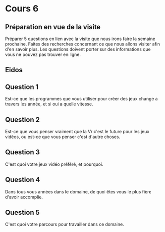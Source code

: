 # Cours 6
## Préparation en vue de la visite
Préparer 5 questions en lien avec la visite que nous irons faire la semaine prochaine. Faites des recherches concernant ce que nous allons visiter afin d'en savoir plus. Les questions doivent porter sur des informations que vous ne pouvez pas trouver en ligne. 

## Eidos
## Question 1
Est-ce que les programmes que vous utiliser pour créer des jeux change a travers les année, et si oui a quelle vitesse.

## Question 2 
Est-ce que vous penser vraiment que la Vr c'est le future pour les jeux vidéos, ou est-ce que vous penser c'est d'autre choses.

## Question 3
C'est quoi votre jeux vidéo préféré, et pourquoi.

## Question 4
Dans tous vous années dans le domaine, de quoi êtes vous le plus fière d'avoir accomplie.

## Question 5
C'est quoi votre parcours pour travailler dans ce domaine.
